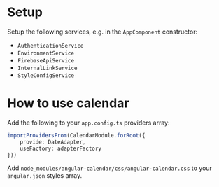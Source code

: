 # Setup

Setup the following services, e.g. in the `AppComponent` constructor:
- `AuthenticationService`
- `EnvironmentService`
- `FirebaseApiService`
- `InternalLinkService`
- `StyleConfigService`

# How to use calendar

Add the following to your `app.config.ts` providers array:

```typescript
importProvidersFrom(CalendarModule.forRoot({
    provide: DateAdapter,
    useFactory: adapterFactory
}))
```

Add `node_modules/angular-calendar/css/angular-calendar.css` to your `angular.json` styles array.

